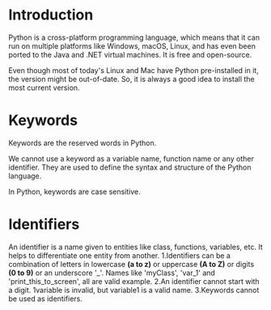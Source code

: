 # Introduction

Python is a cross-platform programming language, which means that it can run on multiple platforms like Windows, macOS, Linux, and 
has even been ported to the Java and .NET virtual machines. It is free and open-source.

Even though most of today's Linux and Mac have Python pre-installed in it, the version might be out-of-date.
So, it is always a good idea to install the most current version.

# Keywords
Keywords are the reserved words in Python.

We cannot use a keyword as a variable name, function name or any other identifier. They are used to define the syntax and structure of the Python language.

In Python, keywords are case sensitive.

# Identifiers
An identifier is a name given to entities like class, functions, variables, etc. It helps to differentiate one entity from another.
1.Identifiers can be a combination of letters in lowercase **(a to z)** or uppercase **(A to Z)** or digits **(0 to 9)** or an underscore '_'. Names like 'myClass', 'var_1' and 'print_this_to_screen', all are valid example.
2.An identifier cannot start with a digit. 1variable is invalid, but variable1 is a valid name.
3.Keywords cannot be used as identifiers.

